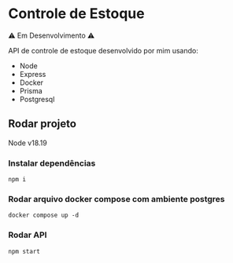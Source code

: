 # Controle de Estoque
:warning: Em Desenvolvimento :warning:

API de controle de estoque desenvolvido por mim usando:
- Node
- Express
- Docker
- Prisma
- Postgresql

## Rodar projeto
Node v18.19

### Instalar dependências
`npm i`

### Rodar arquivo docker compose com ambiente postgres
`docker compose up -d`

### Rodar API
`npm start`
